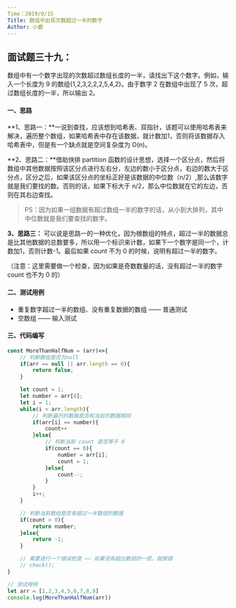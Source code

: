 ```yaml
---
Time：2019/9/15
Title: 数组中出现次数超过一半的数字
Author: 小鹿
---
```




## 面试题三十九：

数组中有一个数字出现的次数超过数组长度的一半，请找出下这个数字。例如，输入一个长度为 9 的数组{1,2,3,2,2,2,5,4,2}。由于数字 2 在数组中出现了 5 次，超过数组长度的一半，所以输出 2。



#### 一、思路

**1、思路一：**一说到查找，应该想到哈希表、双指针，该题可以使用哈希表来解决，遍历整个数组，如果哈希表中存在该数据，就计数加1，否则将该数据存入哈希表中，但是有一个缺点就是空间复杂度为 O(n)。

**2、思路二：**借助快排 partition 函数的设计思想，选择一个区分点，然后将数组中其他数据按照该区分点进行左右分，左边的数小于区分点，右边的数大于区分点，区分之后，如果该区分点的坐标正好是该数据的中位数（n/2）,那么该数字就是我们要找的数。否则的话，如果下标大于 n/2，那么中位数就在它的左边，否则在其右边查找。

> PS：因为如果一组数据有超过数组一半的数字的话，从小到大排列，其中中位数就是我们要查找的数字。

**3、思路三：** 可以说是思路一的一种优化，因为根数组的特点，超过一半的数据总是比其他数据的总数要多，所以用一个标识来计数，如果下一个数字是同一个，计数加1，否则计数-1。最后如果 count 不为 0 的时候，说明有超过一半的数字。

（注意：这里需要做一个检查，因为如果是奇数数量的话，没有超过一半的数字 count 也不为 0 的）



#### 二、测试用例

- 重复数字超过一半的数组、没有重复数据的数组 —— 普通测试
- 空数组 —— 输入测试



#### 三、代码编写

```javascript
const MoreThanHalfNum = (arr)=>{
    // 判断数组是否为null
    if(arr == null || arr.length == 0){
        return false;
    }

    let count = 1;
    let number = arr[0];
    let i = 1;
    while(i < arr.length){
        // 判断遍历的数据是否和当前的数据相同
        if(arr[i] == number){
            count++
        }else{
            // 判断当前 count 是否等于 0
            if(count == 0){
                number = arr[i];
                count = 1;
            }else{
                count--;
            }
        }
        i++;
    }

    // 判断当前数组是否有超过一半数组的数据
    if(count > 0){
        return number;
    }else{
        return -1;
    }

    // 需要进行一个错误检查 —— 如果没有超出数组的一班，就报错
    // check();
}

// 测试用例
let arr = [1,2,3,4,5,6,7,8,9]
console.log(MoreThanHalfNum(arr))
```









